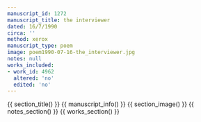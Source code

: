 ```yaml
---
manuscript_id: 1272
manuscript_title: the interviewer
dated: 16/7/1990
circa: ''
method: xerox
manuscript_type: poem
image: poem1990-07-16-the_interviewer.jpg
notes: null
works_included:
- work_id: 4962
  altered: 'no'
  edited: 'no'
---
```


{{ section_title() }}
{{ manuscript_info() }}
{{ section_image() }}
{{ notes_section() }}
{{ works_section() }}
